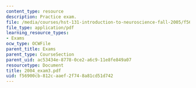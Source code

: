 ```yaml
---
content_type: resource
description: Practice exam.
file: /media/courses/hst-131-introduction-to-neuroscience-fall-2005/f56900cb812caaef2f748a81cd51d742_2004_exam3.pdf
file_type: application/pdf
learning_resource_types:
- Exams
ocw_type: OCWFile
parent_title: Exams
parent_type: CourseSection
parent_uid: ac53434e-8778-0ce2-a6c9-11e8fe849a07
resourcetype: Document
title: 2004_exam3.pdf
uid: f56900cb-812c-aaef-2f74-8a81cd51d742
---
```

